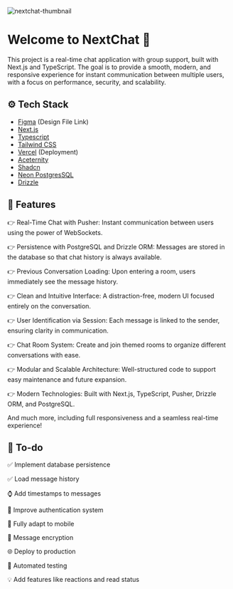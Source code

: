![nextchat-thumbnail](https://github.com/user-attachments/assets/42068054-fc9e-4a3b-96f3-fa395947dc80)
# Welcome to NextChat 👋

This project is a real-time chat application with group support, built with Next.js and TypeScript. The goal is to provide a smooth, modern, and responsive experience for instant communication between multiple users, with a focus on performance, security, and scalability.

## ⚙️ Tech Stack

- [Figma](https://www.figma.com/design/WfFN4XV35CfTXFjdrx9MMd/NextChat?node-id=1-2&t=5AzFnGNf3w2G7hud-1) (Design File Link)
- [Next.js](https://nextjs.org/)
- [Typescript](https://www.typescriptlang.org/)
- [Tailwind CSS](https://tailwindcss.com/)
- [Vercel](https://vercel.com/) (Deployment)
- [Aceternity](https://ui.aceternity.com/)
- [Shadcn](https://ui.shadcn.com/)
- [Neon PostgresSQL](https://neon.tech)
- [Drizzle](https://orm.drizzle.team/)

## 🔋 Features

👉 Real-Time Chat with Pusher: Instant communication between users using the power of WebSockets.

👉 Persistence with PostgreSQL and Drizzle ORM: Messages are stored in the database so that chat history is always available.

👉 Previous Conversation Loading: Upon entering a room, users immediately see the message history.

👉 Clean and Intuitive Interface: A distraction-free, modern UI focused entirely on the conversation.

👉 User Identification via Session: Each message is linked to the sender, ensuring clarity in communication.

👉 Chat Room System: Create and join themed rooms to organize different conversations with ease.

👉 Modular and Scalable Architecture: Well-structured code to support easy maintenance and future expansion.

👉 Modern Technologies: Built with Next.js, TypeScript, Pusher, Drizzle ORM, and PostgreSQL.

And much more, including full responsiveness and a seamless real-time experience!

## 📌 To-do

✅ Implement database persistence

✅ Load message history

⌚ Add timestamps to messages

🔄 Improve authentication system

📱 Fully adapt to mobile

🔐 Message encryption

🌐 Deploy to production

🧪 Automated testing

💡 Add features like reactions and read status
